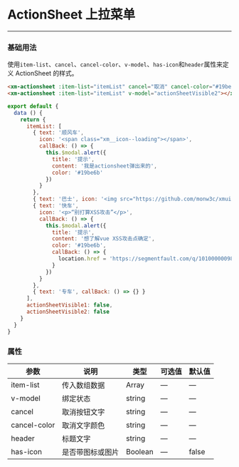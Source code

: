 # ActionSheet 上拉菜单
----
### 基础用法
 使用```item-list```、```cancel```、```cancel-color```、```v-model```、```has-icon```和```header```属性来定义 ActionSheet 的样式。
``` html
<xm-actionsheet :item-list="itemList" cancel="取消" cancel-color="#19be6b" v-model="actionSheetVisible1" header="这里是个标题" has-icon></xm-actionsheet>
<xm-actionsheet :item-list="itemList" v-model="actionSheetVisible2"></xm-actionsheet>
```

```js
export default {
  data () {
    return {
      itemList: [
        { text: '顺风车',
          icon: '<span class="xm__icon--loading"></span>',
          callBack: () => {
            this.$modal.alert({
              title: '提示',
              content: '我是actionsheet弹出来的',
              color: '#19be6b'
            })
          }
        },
        { text: '巴士', icon: '<img src="https://github.com/monw3c/xmui/blob/master/static/logo.jpg?raw=true"/>', callBack: () => {} },
        { text: '快车',
          icon: '<p>“别打算XSS攻击”</p>',
          callBack: () => {
            this.$modal.alert({
              title: '提示',
              content: '想了解vue XSS攻击点确定',
              color: '#19be6b',
              callBack: () => {
                location.href = 'https://segmentfault.com/q/1010000009844447'
              }
            })
          }
        },
        { text: '专车', callBack: () => {} }
      ],
      actionSheetVisible1: false,
      actionSheetVisible2: false
    }
  }
}
```

### 属性
| 参数      | 说明    | 类型      | 可选值       | 默认值   |
|---------- |-------- |---------- |-------------  |-------- |
| item-list  | 传入数组数据   | Array    |  —  |     —    |
| v-model    | 绑定状态   | string  | — |  —   |
| cancel     | 取消按钮文字   | string    |  —|   —    |
| cancel-color | 取消文字颜色   | string  |   — |  —   |
| header     | 标题文字   | string  | — |  —   |
| has-icon     | 是否带图标或图片   | Boolean  | — |  false   |
